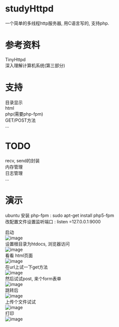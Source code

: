 # studyHttpd
一个简单的多线程http服务器,  用C语言写的, 支持php.  

#  参考资料   
TinyHttpd    
深入理解计算机系统(第三部分)    


#  支持   
目录显示   
html   
php(需要php-fpm)   
GET/POST方法   
...   

#  TODO
recv, send的封装    
内存管理    
日志管理    
...   

#  演示   
ubuntu 安装 php-fpm :  sudo apt-get install php5-fpm   
改配置文件设置监听端口 :   listen =127.0.0.1:9000  

启动  
![image](https://github.com/tw1996/studyHttpd/blob/master/readme-img/start.png)    
设置根目录为htdocs, 浏览器访问  
![image](https://github.com/tw1996/studyHttpd/blob/master/readme-img/dir.png)   
看看  html页面   
![image](https://github.com/tw1996/studyHttpd/blob/master/readme-img/html.png)   
在url上试一下get方法  
![image](https://github.com/tw1996/studyHttpd/blob/master/readme-img/get.png)    
然后试试post,  来个form表单   
![image](https://github.com/tw1996/studyHttpd/blob/master/readme-img/post_html.png)    
跳转后     
![image](https://github.com/tw1996/studyHttpd/blob/master/readme-img/post_php.png)    
上传个文件试试    
![image](https://github.com/tw1996/studyHttpd/blob/master/readme-img/file.png)    
打印   
![image](https://github.com/tw1996/studyHttpd/blob/master/readme-img/file_post.png)   

